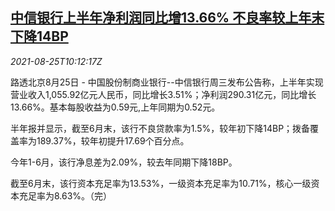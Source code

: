 <!--1629887462000-->
[中信银行上半年净利润同比增13.66% 不良率较上年末下降14BP](https://cn.reuters.com/article/citic-h1-profit-0825-wedn-idCNKBS2FQ0SA)
------

<div><i>2021-08-25T10:12:17Z</i></div><p>路透北京8月25日 - 中国股份制商业银行--中信银行周三发布公告称，上半年实现营业收入1,055.92亿元人民币，同比增长3.51%；净利润290.31亿元，同比增长13.66%。基本每股收益为0.59元,上年同期为0.52元。</p><p>半年报并显示，截至6月末，该行不良贷款率为1.5%，较年初下降14BP；拨备覆盖率为189.37%，较年初提升17.69个百分点。</p><p>今年1-6月，该行净息差为2.09%，较去年同期下降18BP。</p><p>截至6月末，该行资本充足率为13.53%，一级资本充足率为10.71%，核心一级资本充足率为8.63%。（完）</p>
